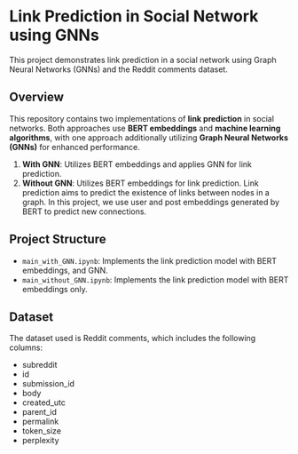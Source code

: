 # Link Prediction in Social Network using GNNs
This project demonstrates link prediction in a social network using Graph Neural Networks (GNNs) and the Reddit comments dataset.

## Overview
This repository contains two implementations of **link prediction** in social networks. Both approaches use **BERT embeddings** and **machine learning algorithms**, with one approach additionally utilizing **Graph Neural Networks (GNNs)** for enhanced performance.
1. **With GNN**: Utilizes BERT embeddings and applies GNN for link prediction.
2. **Without GNN**: Utilizes BERT embeddings for link prediction.
Link prediction aims to predict the existence of links between nodes in a graph. In this project, we use user and post embeddings generated by BERT to predict new connections.

## Project Structure
- `main_with_GNN.ipynb`: Implements the link prediction model with BERT embeddings, and GNN.
- `main_without_GNN.ipynb`: Implements the link prediction model with BERT embeddings only.

## Dataset
The dataset used is Reddit comments, which includes the following columns:
- subreddit
- id
- submission_id
- body
- created_utc
- parent_id
- permalink
- token_size
- perplexity

    


